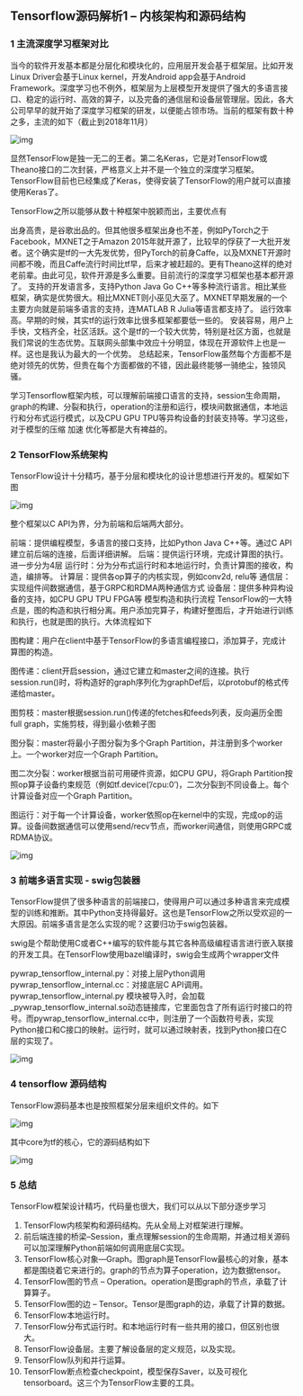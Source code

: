 ## Tensorflow源码解析1 – 内核架构和源码结构

### 1 主流深度学习框架对比

当今的软件开发基本都是分层化和模块化的，应用层开发会基于框架层。比如开发Linux Driver会基于Linux kernel，开发Android app会基于Android Framework。深度学习也不例外，框架层为上层模型开发提供了强大的多语言接口、稳定的运行时、高效的算子，以及完备的通信层和设备层管理层。因此，各大公司早早的就开始了深度学习框架的研发，以便能占领市场。当前的框架有数十种之多，主流的如下（截止到2018年11月）

![img](https://img.alicdn.com/tfs/TB1cTE.pxjaK1RjSZFAXXbdLFXa-1080-693.png)

显然TensorFlow是独一无二的王者。第二名Keras，它是对TensorFlow或Theano接口的二次封装，严格意义上并不是一个独立的深度学习框架。TensorFlow目前也已经集成了Keras，使得安装了TensorFlow的用户就可以直接使用Keras了。

TensorFlow之所以能够从数十种框架中脱颖而出，主要优点有

出身高贵，是谷歌出品的。但其他很多框架出身也不差，例如PyTorch之于Facebook，MXNET之于Amazon
2015年就开源了，比较早的俘获了一大批开发者。这个确实是tf的一大先发优势，但PyTorch的前身Caffe，以及MXNET开源时间都不晚，而且Caffe流行时间比tf早，后来才被赶超的。更有Theano这样的绝对老前辈。由此可见，软件开源是多么重要。目前流行的深度学习框架也基本都开源了。
支持的开发语言多，支持Python Java Go C++等多种流行语言。相比某些框架，确实是优势很大。相比MXNET则小巫见大巫了。MXNET早期发展的一个主要方向就是前端多语言的支持，连MATLAB R Julia等语言都支持了。
运行效率高。早期的时候，其实tf的运行效率比很多框架都要低一些的。
安装容易，用户上手快，文档齐全，社区活跃。这个是tf的一个较大优势，特别是社区方面，也就是我们常说的生态优势。互联网头部集中效应十分明显，体现在开源软件上也是一样。这也是我认为最大的一个优势。
总结起来，TensorFlow虽然每个方面都不是绝对领先的优势，但贵在每个方面都做的不错，因此最终能够一骑绝尘，独领风骚。

学习Tensorflow框架内核，可以理解前端接口语言的支持，session生命周期，graph的构建、分裂和执行，operation的注册和运行，模块间数据通信，本地运行和分布式运行模式，以及CPU GPU TPU等异构设备的封装支持等。学习这些，对于模型的压缩 加速 优化等都是大有裨益的。

### 2 TensorFlow系统架构

TensorFlow设计十分精巧，基于分层和模块化的设计思想进行开发的。框架如下图

![img](https://img.alicdn.com/tfs/TB19glXpG6qK1RjSZFmXXX0PFXa-339-302.png)

整个框架以C API为界，分为前端和后端两大部分。

前端：提供编程模型，多语言的接口支持，比如Python Java C++等。通过C API建立前后端的连接，后面详细讲解。
后端：提供运行环境，完成计算图的执行。进一步分为4层
运行时：分为分布式运行时和本地运行时，负责计算图的接收，构造，编排等。
计算层：提供各op算子的内核实现，例如conv2d, relu等
通信层：实现组件间数据通信，基于GRPC和RDMA两种通信方式
设备层：提供多种异构设备的支持，如CPU GPU TPU FPGA等
模型构造和执行流程
TensorFlow的一大特点是，图的构造和执行相分离。用户添加完算子，构建好整图后，才开始进行训练和执行，也就是图的执行。大体流程如下

图构建：用户在client中基于TensorFlow的多语言编程接口，添加算子，完成计算图的构造。

图传递：client开启session，通过它建立和master之间的连接。执行session.run()时，将构造好的graph序列化为graphDef后，以protobuf的格式传递给master。

图剪枝：master根据session.run()传递的fetches和feeds列表，反向遍历全图full graph，实施剪枝，得到最小依赖子图

图分裂：master将最小子图分裂为多个Graph Partition，并注册到多个worker上。一个worker对应一个Graph Partition。

图二次分裂：worker根据当前可用硬件资源，如CPU GPU，将Graph Partition按照op算子设备约束规范（例如tf.device(’/cpu:0’)，二次分裂到不同设备上。每个计算设备对应一个Graph Partition。

图运行：对于每一个计算设备，worker依照op在kernel中的实现，完成op的运算。设备间数据通信可以使用send/recv节点，而worker间通信，则使用GRPC或RDMA协议。

![img](https://img.alicdn.com/tfs/TB1NMs.pCrqK1RjSZK9XXXyypXa-300-103.png)

### 3 前端多语言实现 - swig包装器

TensorFlow提供了很多种语言的前端接口，使得用户可以通过多种语言来完成模型的训练和推断。其中Python支持得最好。这也是TensorFlow之所以受欢迎的一大原因。前端多语言是怎么实现的呢？这要归功于swig包装器。

swig是个帮助使用C或者C++编写的软件能与其它各种高级编程语言进行嵌入联接的开发工具。在TensorFlow使用bazel编译时，swig会生成两个wrapper文件

pywrap_tensorflow_internal.py：对接上层Python调用
pywrap_tensorflow_internal.cc：对接底层C API调用。
pywrap_tensorflow_internal.py 模块被导入时，会加载_pywrap_tensorflow_internal.so动态链接库，它里面包含了所有运行时接口的符号。而pywrap_tensorflow_internal.cc中，则注册了一个函数符号表，实现Python接口和C接口的映射。运行时，就可以通过映射表，找到Python接口在C层的实现了。

![img](https://img.alicdn.com/tfs/TB1KiVFpH2pK1RjSZFsXXaNlXXa-1340-1440.png)

### 4 tensorflow 源码结构

TensorFlow源码基本也是按照框架分层来组织文件的。如下

![img](https://img.alicdn.com/tfs/TB1gbpnpQPoK1RjSZKbXXX1IXXa-1442-996.png)

其中core为tf的核心，它的源码结构如下

![img](https://img.alicdn.com/tfs/TB1mM4spFzqK1RjSZFoXXbfcXXa-1150-730.png)

### 5 总结

TensorFlow框架设计精巧，代码量也很大，我们可以从以下部分逐步学习

1. TensorFlow内核架构和源码结构。先从全局上对框架进行理解。
2. 前后端连接的桥梁–Session，重点理解session的生命周期，并通过相关源码可以加深理解Python前端如何调用底层C实现。
3. TensorFlow核心对象—Graph。图graph是TensorFlow最核心的对象，基本都是围绕着它来进行的。graph的节点为算子operation，边为数据tensor。
4. TensorFlow图的节点 – Operation。operation是图graph的节点，承载了计算算子。
5. TensorFlow图的边 – Tensor。Tensor是图graph的边，承载了计算的数据。
6. TensorFlow本地运行时。
7. TensorFlow分布式运行时。和本地运行时有一些共用的接口，但区别也很大。
8. TensorFlow设备层。主要了解设备层的定义规范，以及实现。
9. TensorFlow队列和并行运算。
10. TensorFlow断点检查checkpoint，模型保存Saver，以及可视化tensorboard。这三个为TensorFlow主要的工具。